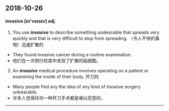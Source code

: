 ## 2018-10-26

#### invasive [ɪn'veɪsɪv] adj.

1. You use ***invasive*** to describe something undesirable that spreads very quickly and that is very difficult to stop from spreading. （令人不快的事物）迅速扩散的

* They found invasive cancer during a routine examination.
* 他们在一次例行检查中发现了扩散的癌细胞。

2. An ***invasive*** medical procedure involves operating on a patient or examining the inside of their body. 开刀的

* Many people find any the idea of any kind of invasive surgery unbearable.
* 许多人觉得任何一种开刀手术都是难以忍受的。

---